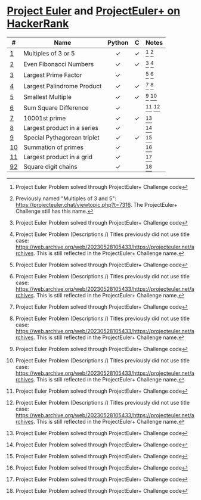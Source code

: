 [Project Euler](https://projecteuler.net) and
[ProjectEuler+ on HackerRank](https://www.hackerrank.com/contests/projecteuler)
===============================================================================

| #                                                  | Name                        | Python  |    C    | Notes     |
| -------------------------------------------------- | --------------------------- | :-----: | :-----: | :-------- |
| [1](001%20-%20Multiples%20of%203%20and%205)        | Multiples of 3 or 5         | &check; | &check; | [^1] [^2] |
| [2](002%20-%20Even%20Fibonacci%20numbers)          | Even Fibonacci Numbers      | &check; | &check; | [^1] [^3] |
| [3](003%20-%20Largest%20prime%20factor)            | Largest Prime Factor        | &check; |         | [^1] [^3] |
| [4](004%20-%20Largest%20palindrome%20product)      | Largest Palindrome Product  | &check; | &check; | [^1] [^3] |
| [5](005%20-%20Smallest%20multiple)                 | Smallest Multiple           | &check; | &check; | [^1] [^3] |
| [6](006%20-%20Sum%20square%20difference)           | Sum Square Difference       | &check; |         | [^1] [^3] |
| [7](007%20-%2010001st%20prime)                     | 10001st prime               | &check; | &check; | [^1]      |
| [8](008%20-%20Largest%20product%20in%20a%20series) | Largest product in a series | &check; |         | [^1]      |
| [9](009%20-%20Special%20Pythagorean%20triplet)     | Special Pythagorean triplet | &check; | &check; | [^1]      |
| [10](010%20-%20Summation%20of%20primes)            | Summation of primes         | &check; |         | [^1]      |
| [11](011%20-%20Largest%20product%20in%20a%20grid)  | Largest product in a grid   | &check; |         | [^1]      |
| [92](092%20-%20Square%20digit%20chains)            | Square digit chains         | &check; |         | [^1]      |

[^1]: Project Euler Problem solved through ProjectEuler+ Challenge code
[^2]: Previously named "Multiples of 3 and 5": https://projecteuler.chat/viewtopic.php?t=7316.
      The ProjectEuler+ Challenge still has this name.
[^3]: Project Euler Problem (Descriptions /) Titles previously did not use title case:
      https://web.archive.org/web/20230528105433/https://projecteuler.net/archives.
      This is still reflected in the ProjectEuler+ Challenge name.

